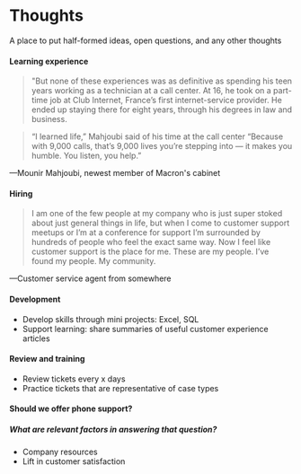 # Thoughts

A place to put half-formed ideas, open questions, and any other thoughts

#### Learning experience

> "But none of these experiences was as definitive as spending his teen years working as a technician at a call center. At 16, he took on a part-time job at Club Internet, France’s first internet-service provider. He ended up staying there for eight years, through his degrees in law and business.

> “I learned life,” Mahjoubi said of his time at the call center “Because with 9,000 calls, that’s 9,000 lives you’re stepping into — it makes you humble. You listen, you help.”

&mdash;Mounir Mahjoubi, newest member of Macron's cabinet


#### Hiring

> I am one of the few people at my company who is just super stoked about just general things in life, but when I come to customer support meetups or I’m at a conference for support I’m surrounded by hundreds of people who feel the exact same way. Now I feel like customer support is the place for me. These are my people. I’ve found my people. My community.

&mdash;Customer service agent from somewhere

#### Development

+ Develop skills through mini projects: Excel, SQL
+ Support learning: share summaries of useful customer experience articles 

#### Review and training

+ Review tickets every x days
+ Practice tickets that are representative of case types

#### Should we offer phone support?

##### What are relevant factors in answering that question? 
+ Company resources
+ Lift in customer satisfaction


